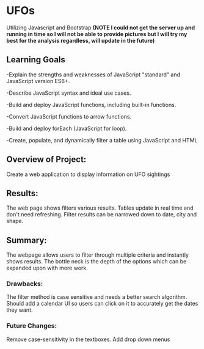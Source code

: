 # UFOs
Utilizing Javascript and Bootstrap
**(NOTE I could not get the server up and running in time so I will not be able to provide pictures but I will try my best for the analysis regardless, will update in the future)**
## Learning Goals
-Explain the strengths and weaknesses of JavaScript "standard" and JavaScript version ES6+.

-Describe JavaScript syntax and ideal use cases.

-Build and deploy JavaScript functions, including built-in functions.

-Convert JavaScript functions to arrow functions.

-Build and deploy forEach (JavaScript for loop).

-Create, populate, and dynamically filter a table using JavaScript and HTML

## Overview of Project: 
Create a web application to display information on UFO sightings 
## Results: 
The web page shows filters various results. Tables update in real time and don't need refreshing.
Filter results can be narrowed down to date, city and shape.
## Summary: 
The webpage allows users to filter through multiple criteria and instantly shows results. The bottle neck is the depth of the options which can be expanded upon with more work.
### Drawbacks: 
The filter method is case sensitive and needs a better search algorithm. Should add a calendar UI so users can click on it to accurately get the dates they want.
### Future Changes: 
Remove case-sensitivity in the textboxes. Add drop down menus
